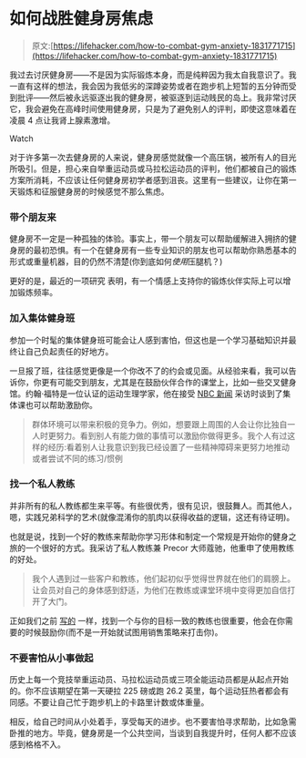 # 如何战胜健身房焦虑

> 原文:[https://lifehacker.com/how-to-combat-gym-anxiety-1831771715](https://lifehacker.com/how-to-combat-gym-anxiety-1831771715)

我过去讨厌健身房——不是因为实际锻炼本身，而是纯粹因为我太自我意识了。我一直有这样的想法，我会因为我低劣的深蹲姿势或者在跑步机上短暂的五分钟而受到批评——然后被永远驱逐出我的健身房，被驱逐到运动贱民的岛上。我非常讨厌它，我会避免在高峰时间使用健身房，只是为了避免别人的评判，即使这意味着在凌晨 4 点让我肾上腺素激增。

Watch

对于许多第一次去健身房的人来说，健身房感觉就像一个高压锅，被所有人的目光所吸引。但是，担心来自举重运动员或马拉松运动员的评判，他们都被自己的锻炼方案所消耗，不应该让任何健身房初学者感到沮丧。这里有一些建议，让你在第一天锻炼和征服健身房的时候感觉不那么焦虑。

### 带个朋友来

健身房不一定是一种孤独的体验。事实上，带一个朋友可以帮助缓解进入拥挤的健身房的最初恐惧。有一个在健身房有一些专业知识的朋友也可以帮助你熟悉基本的形式或重量机器，目的仍然不清楚(你到底如何*使用*压腿机？)

更好的是，最近的一项研究 表明，有一个情感上支持你的锻炼伙伴实际上可以增加锻炼频率。

### 加入集体健身班

参加一个时髦的集体健身班可能会让人感到害怕，但这也是一个学习基础知识并最终让自己负起责任的好地方。

一旦报了班，往往感觉更像是一个你改不了的约会或见面。从经验来看，我可以告诉你，你更有可能交到朋友，尤其是在鼓励伙伴合作的课堂上，比如一些交叉健身馆。约翰·福特是一位认证的运动生理学家，他在接受 [NBC 新闻](https://www.nbcnews.com/better/health/why-you-should-work-out-crowd-ncna798936) 采访时谈到了集体课也可以帮助激励你。

> 群体环境可以带来积极的竞争力。例如，想要跟上周围的人会让你比独自一人时更努力。看到别人有能力做的事情可以激励你做得更多。我个人有过这样的经历:看着别人让我意识到我已经设置了一些精神障碍来更努力地推动或者尝试不同的练习/惯例

### 找一个私人教练

并非所有的私人教练都生来平等。有些很优秀，很有见识，很鼓舞人。而其他人，嗯，实践兄弟科学的艺术(就像混淆你的肌肉以获得收益的逻辑，这还有待证明)。

也就是说，找到一个好的教练来帮助你学习形体和制定一个常规是开始你的健身之旅的一个很好的方式。我采访了私人教练兼 Precor 大师蔻驰，他重申了使用教练的好处。

> 我个人遇到过一些客户和教练，他们起初似乎觉得世界就在他们的肩膀上。让会员对自己的身体感到舒适，为他们在教练或课堂环境中变得更加自信打开了大门。

正如我们之前 [写的](https://vitals.lifehacker.com/what-to-look-for-in-a-good-personal-trainer-1710787318#_ga=2.131833036.255127120.1547475296-1723114163.1524514905) 一样，找到一个与你的目标一致的教练也很重要，他会在你需要的时候鼓励你(而不是一开始就试图用销售策略来打击你)。

### 不要害怕从小事做起

历史上每一个竞技举重运动员、马拉松运动员或三项全能运动员都是从起点开始的。你不应该期望在第一天硬拉 225 磅或跑 26.2 英里，每个运动狂热者都会有同感。不要让自己忙于跑步机上的卡路里计数或体重量。

相反，给自己时间从小处着手，享受每天的进步。也不要害怕寻求帮助，比如急需卧推的地方。毕竟，健身房是一个公共空间，当谈到自我提升时，任何人都不应该感到格格不入。